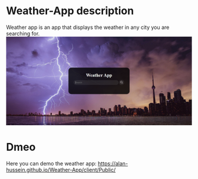# Weather-App description

Weather app is an app that displays the weather in any city you are searching for.
<img src = "https://github.com/Alan-Hussein/Weather-App/blob/main/client/src/assets/page.png" >

# Dmeo

Here you can demo the weather app:
https://alan-hussein.github.io/Weather-App/client/Public/
